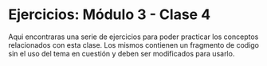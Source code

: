 # Ejercicios: Módulo 3 - Clase 4

Aqui encontraras una serie de ejercicios para poder practicar los conceptos relacionados con esta clase. Los mismos contienen un fragmento de codigo sin el uso del tema en cuestión y deben ser modificados para usarlo.
